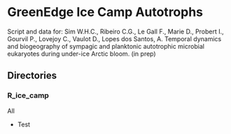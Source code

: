 # GreenEdge Ice Camp Autotrophs

Script and data for: 
Sim W.H.C., Ribeiro C.G., Le Gall F., Marie D., Probert I., Gourvil P., Lovejoy C., Vaulot D., Lopes dos Santos, A. Temporal dynamics and biogeography of sympagic and planktonic autotrophic microbial eukaryotes during under-ice Arctic bloom. (in prep) 
     
## Directories

### R_ice_camp
All

* Test
